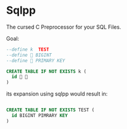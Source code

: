 # Sqlpp

The cursed C Preprocessor for your SQL Files.


Goal:

```sql
--define k  TEST
--define 👅 BIGINT
--define 💫 PRIMARY KEY

CREATE TABLE IF NOT EXISTS k (
  id 👅 💫
)

```

its expansion using sqlpp would result in:

```sql

CREATE TABLE IF NOT EXISTS TEST (
  id BIGINT PIMRARY KEY
)
```
